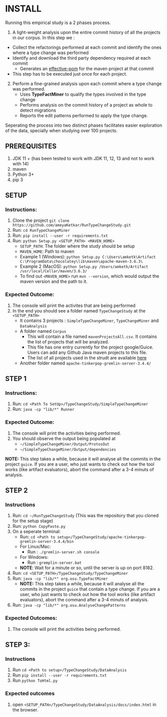 # INSTALL

Running this empirical study is a 2 phases process. 

1. A light-weight analysis upon the entire commit history of all the projects in our corpus. 
In this step we :
  * Collect the refactorings performed at each commit and identify the ones where a type change was performed
  * Identify and download the third party dependency required at each commit 
	* Generates an [effective-pom](https://maven.apache.org/plugins/maven-help-plugin/effective-pom-mojo.html) for the maven project at that commit
 * This step has to be executed just once for each project.
 
2. Perform a fine-grained analysis upon each commit where a type change was performed.
   * Uses **TypeFactMiner** to qualify the types involved in the type change
   * Performs analysis on the commit history of a project as whole to detect migrations 
   * Reports the edit patterns performed to apply the type change.

Seperating the process into two distinct phases facilitates easier exploration of the data, specially when studying over 100 projects.


## PREREQUISITES
1. JDK 11 + (has been tested to work with JDK 11, 12, 13 and not to work with 14)
2. maven
3. Python 3+
4. pip 3



## SETUP

### Instructions:
1. Clone the project `git clone https://github.com/ameyaKetkar/RunTypeChangeStudy.git`
2. Run: `cd RunTypeChangeMiner`
3. Run: `pip install --user -r requirements.txt`
4. Run: `python Setup.py <SETUP_PATH> <MAVEN_HOME>`
   - `SETUP_PATH`: The folder where the study should be setup
   - `MAVEN_HOME`: Path to maven
   - Example 1 (Windows): `python Setup.py C:\Users\amketk\Artifact  C:\ProgramData\chocolatey\lib\maven\apache-maven-3.6.3\`
   - Example 2 (MacOS): `python Setup.py /Users/amketk/Artifact /usr/local/Cellar/maven/3.6.3/`
   - To find out `<MAVEN_HOME>` run `mvn --version`, which would output the maven version and the path to it. 
		 
### Expected Outcome: 
1. The console will print the activites that are being performed
2. In the end you should see a folder named `TypeChangeStudy` at the `<SETUP_PATH>`
   - It contains 3 projects : `SimpleTypeChangeMiner`, `TypeChangeMiner` and `DataAnalysis`
   - A folder named `Corpus`
	 - This will contain a file named `mavenProjectsAll.csv`. It contains the list of projects that will be analyzed.
	 - This file has one entry currently for the project google/Guice. Users can add any Github Java maven projects to this file. 
	 - The list of all projects used in the strudt are available [here](https://changetype.s3.us-east-2.amazonaws.com/docs/mavenProjectsAll.csv)
   - Another folder named  `apache-tinkerpop-gremlin-server-3.4.4/`


## STEP 1

### Instructions:
1. Run: `cd <Path To SetUp>/TypeChangeStudy/SimpleTypeChangeMiner`
2. Run: `java -cp "lib/*" Runner`
### Expected Outcome: 
1. The console will print the activities being performed.
2. You should observe the output being populated at 
   - `~/SimpleTypeChangeMiner/Output/ProtosOut`
   - `~/SimpleTypeChangeMiner/Output/dependencies`

**NOTE:** This step takes a while, because it will analyse all the commits in the project `guice`.
   If you are a user, who just wants to check out how the tool works (like artifact evaluators), abort the command after a 3-4 minuts of analysis.


## STEP 2
### Instructions
1. Run: `cd ~/RunTypeChangeStudy`  (This was the repository that you cloned for the setup stage)
2. Run: `python CopyPaste.py`
3. On a seperate terminal: 
   - Run: `cd <Path to setup>/TypeChangeStudy/apache-tinkerpop-gremlin-server-3.4.4/bin`
   - For Linux/Mac:
	 - Run : `./gremlin-server.sh console`
   - For Windows:
	 - Run : `gremplin-server.bat`
   - **NOTE**: Wait for a minute or so, until the server is up on port 8182.  		
3. Run: `cd <SETUP_PATH>/TypeChangeStudy/TypeChangeMiner`
4. Run: `java -cp "lib/*" org.osu.TypeFactMiner`
    - **NOTE:** This step takes a while, because it will analyse all the commits in the project `guice` that contain a type change.
   If you are a user, who just wants to check out how the tool works (like artifact evaluators), abort the command after a 3-4 minuts of analysis.
5. Run: `java -cp "lib/*" org.osu.AnalyseChangePatterns`
### Expected Outcomes:
1. The console will print the activities being performed.
  


## STEP 3:
### Instructions
1. Run `cd <Path to setup>/TypeChangeStudy/DataAnalysis`
2. Run `pip install --user -r requirements.txt`
3. Run `python ToHtml.py`
### Expected outcomes
1. open `<SETUP_PATH>/TypeChangeStudy/DataAnalysis/docs/index.html` in the browser.
